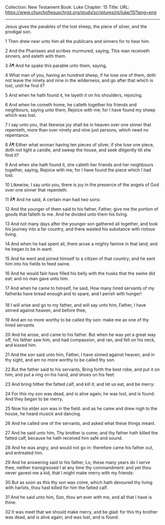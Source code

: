 Collection: New Testament
Book: Luke
Chapter: 15
Title: 
URL: https://www.churchofjesuschrist.org/study/scriptures/nt/luke/15?lang=eng

---

Jesus gives the parables of the lost sheep, the piece of silver, and the prodigal son.

1 Then drew near unto him all the publicans and sinners for to hear him.

2 And the Pharisees and scribes murmured, saying, This man receiveth sinners, and eateth with them.

3 Â¶ And he spake this parable unto them, saying,

4 What man of you, having an hundred sheep, if he lose one of them, doth not leave the ninety and nine in the wilderness, and go after that which is lost, until he find it?

5 And when he hath found it, he layeth it on his shoulders, rejoicing.

6 And when he cometh home, he calleth together his friends and neighbours, saying unto them, Rejoice with me; for I have found my sheep which was lost.

7 I say unto you, that likewise joy shall be in heaven over one sinner that repenteth, more than over ninety and nine just persons, which need no repentance.

8 Â¶ Either what woman having ten pieces of silver, if she lose one piece, doth not light a candle, and sweep the house, and seek diligently till she find it?

9 And when she hath found it, she calleth her friends and her neighbours together, saying, Rejoice with me; for I have found the piece which I had lost.

10 Likewise, I say unto you, there is joy in the presence of the angels of God over one sinner that repenteth.

11 Â¶ And he said, A certain man had two sons:

12 And the younger of them said to his father, Father, give me the portion of goods that falleth to me. And he divided unto them his living.

13 And not many days after the younger son gathered all together, and took his journey into a far country, and there wasted his substance with riotous living.

14 And when he had spent all, there arose a mighty famine in that land; and he began to be in want.

15 And he went and joined himself to a citizen of that country; and he sent him into his fields to feed swine.

16 And he would fain have filled his belly with the husks that the swine did eat: and no man gave unto him.

17 And when he came to himself, he said, How many hired servants of my fatherâs have bread enough and to spare, and I perish with hunger!

18 I will arise and go to my father, and will say unto him, Father, I have sinned against heaven, and before thee,

19 And am no more worthy to be called thy son: make me as one of thy hired servants.

20 And he arose, and came to his father. But when he was yet a great way off, his father saw him, and had compassion, and ran, and fell on his neck, and kissed him.

21 And the son said unto him, Father, I have sinned against heaven, and in thy sight, and am no more worthy to be called thy son.

22 But the father said to his servants, Bring forth the best robe, and put it on him; and put a ring on his hand, and shoes on his feet:

23 And bring hither the fatted calf, and kill it; and let us eat, and be merry:

24 For this my son was dead, and is alive again; he was lost, and is found. And they began to be merry.

25 Now his elder son was in the field: and as he came and drew nigh to the house, he heard musick and dancing.

26 And he called one of the servants, and asked what these things meant.

27 And he said unto him, Thy brother is come; and thy father hath killed the fatted calf, because he hath received him safe and sound.

28 And he was angry, and would not go in: therefore came his father out, and entreated him.

29 And he answering said to his father, Lo, these many years do I serve thee, neither transgressed I at any time thy commandment: and yet thou never gavest me a kid, that I might make merry with my friends:

30 But as soon as this thy son was come, which hath devoured thy living with harlots, thou hast killed for him the fatted calf.

31 And he said unto him, Son, thou art ever with me, and all that I have is thine.

32 It was meet that we should make merry, and be glad: for this thy brother was dead, and is alive again; and was lost, and is found.
